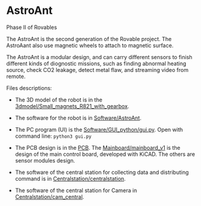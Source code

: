 # AstroAnt
Phase II of Rovables

The AstroAnt is the second generation of the Rovable project. The AstroAant also use magnetic wheels to attach to magnetic surface.

The AstroAnt is a modular design, and can carry different sensors to finish different kinds of diognostic missions, such as finding abnormal heating source, check CO2 leakage, detect metal flaw, and streaming video from remote.

Files descriptions:

- The 3D model of the robot is in the [3dmodel/Small_magnets_R821_with_gearbox](3dmodel/Small_magnets_R821_with_gearbox).

- The software for the robot is in [Software/AstroAnt](Software/AstroAnt).

- The PC program (UI) is the [Software/GUI_python/gui.py](Software/GUI_python/gui.py). Open with command line: ```python3 gui.py```

- The PCB design is in the [PCB](PCB). The [Mainboard/mainboard_v1](Mainboard/mainboard_v1) is the design of the main control board, developed with KiCAD. The others are sensor modules design.

- The software of the central station for collecting data and distributing command is in [Centralstation/centralstation](Centralstation/centralstation).

- The software of the central station for Camera in [Centralstation/cam_central](Centralstation/cam_central).
